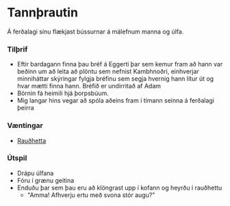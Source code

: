 # Tannþrautin

Á ferðalagi sínu flækjast bússurnar á málefnum manna og úlfa.

### Tilþrif
- Eftir bardagann finna þau bréf á Eggerti þar sem kemur fram að hann var
  beðinn um að leita að plöntu sem nefnist Kambhnoðri, einhverjar minniháttar
  skýringar fylgja bréfinu sem segja hvernig hann lítur út og hvar mætti finna
  hann. Bréfið er undirritað af Adam
- Börnin fá heimili hjá þorpsbúum.
- Mig langar hins vegar að spóla aðeins fram í tímann seinna á ferðalagi þeirra

### Væntingar
- [Rauðhetta](/encounters/raudhetta.md)

### Útspil
- Drápu úlfana
- Fóru í grænu geitina
- Enduðu þar sem þau eru að klöngrast upp í kofann og heyrðu í rauðhettu
  - "Amma! Afhverju ertu með svona stór augu?"
